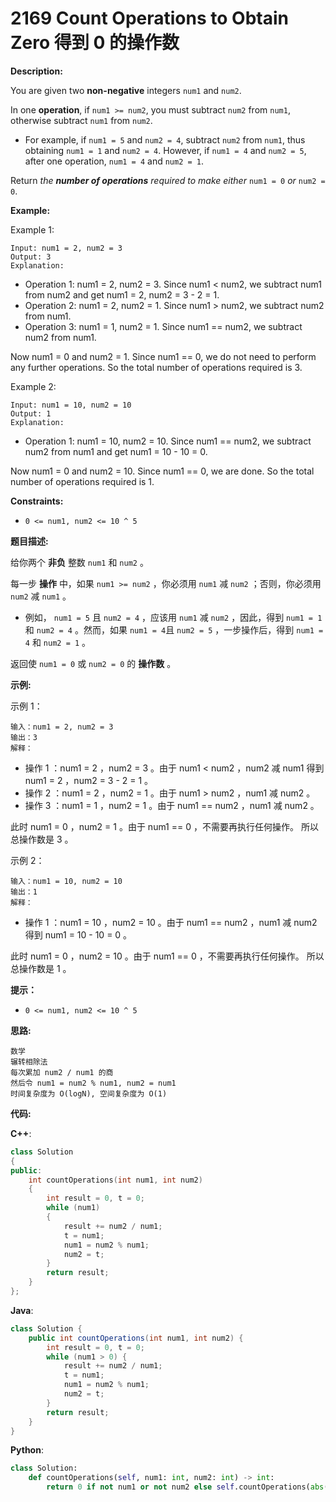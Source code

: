 # 2169 Count Operations to Obtain Zero 得到 0 的操作数

__Description:__

You are given two __non-negative__ integers `num1` and `num2`.

In one __operation__, if `num1 >= num2`, you must subtract `num2` from `num1`, otherwise subtract `num1` from `num2`.

- For example, if `num1 = 5` and `num2 = 4`, subtract `num2` from `num1`, thus obtaining `num1 = 1` and `num2 = 4`. However, if `num1 = 4` and `num2 = 5`, after one operation, `num1 = 4` and `num2 = 1`.

Return _the __number of operations__ required to make either_ `num1 = 0` _or_ `num2 = 0`.

__Example:__

Example 1:

```text
Input: num1 = 2, num2 = 3
Output: 3
Explanation: 
```

- Operation 1: num1 = 2, num2 = 3. Since num1 < num2, we subtract num1 from num2 and get num1 = 2, num2 = 3 - 2 = 1.
- Operation 2: num1 = 2, num2 = 1. Since num1 > num2, we subtract num2 from num1.
- Operation 3: num1 = 1, num2 = 1. Since num1 == num2, we subtract num2 from num1.

Now num1 = 0 and num2 = 1. Since num1 == 0, we do not need to perform any further operations.
So the total number of operations required is 3.

Example 2:

```text
Input: num1 = 10, num2 = 10
Output: 1
Explanation: 
```

- Operation 1: num1 = 10, num2 = 10. Since num1 == num2, we subtract num2 from num1 and get num1 = 10 - 10 = 0.

Now num1 = 0 and num2 = 10. Since num1 == 0, we are done.
So the total number of operations required is 1.

__Constraints:__

- `0 <= num1, num2 <= 10 ^ 5`

__题目描述:__

给你两个 __非负__ 整数 `num1` 和 `num2` 。

每一步 __操作__ 中，如果 `num1 >= num2` ，你必须用 `num1` 减 `num2` ；否则，你必须用 `num2` 减 `num1` 。

- 例如， `num1 = 5` 且 `num2 = 4` ，应该用 `num1` 减 `num2` ，因此，得到 `num1 = 1` 和 `num2 = 4` 。然而，如果 `num1 = 4`且 `num2 = 5` ，一步操作后，得到 `num1 = 4` 和 `num2 = 1` 。

返回使 `num1 = 0` 或 `num2 = 0` 的 __操作数__ 。

__示例:__

示例 1：

```text
输入：num1 = 2, num2 = 3
输出：3
解释：
```

- 操作 1 ：num1 = 2 ，num2 = 3 。由于 num1 < num2 ，num2 减 num1 得到 num1 = 2 ，num2 = 3 - 2 = 1 。
- 操作 2 ：num1 = 2 ，num2 = 1 。由于 num1 > num2 ，num1 减 num2 。
- 操作 3 ：num1 = 1 ，num2 = 1 。由于 num1 == num2 ，num1 减 num2 。

此时 num1 = 0 ，num2 = 1 。由于 num1 == 0 ，不需要再执行任何操作。
所以总操作数是 3 。

示例 2：

```text
输入：num1 = 10, num2 = 10
输出：1
解释：
```

- 操作 1 ：num1 = 10 ，num2 = 10 。由于 num1 == num2 ，num1 减 num2 得到 num1 = 10 - 10 = 0 。

此时 num1 = 0 ，num2 = 10 。由于 num1 == 0 ，不需要再执行任何操作。
所以总操作数是 1 。

__提示：__

- `0 <= num1, num2 <= 10 ^ 5`

__思路:__

```text
数学
辗转相除法
每次累加 num2 / num1 的商
然后令 num1 = num2 % num1, num2 = num1
时间复杂度为 O(logN), 空间复杂度为 O(1)
```

__代码:__

__C++__:

```C++
class Solution 
{
public:
    int countOperations(int num1, int num2) 
    {
        int result = 0, t = 0;
        while (num1) 
        {
            result += num2 / num1;
            t = num1;
            num1 = num2 % num1;
            num2 = t;
        }
        return result;
    }
};
```

__Java__:

```Java
class Solution {
    public int countOperations(int num1, int num2) {
        int result = 0, t = 0;
        while (num1 > 0) {
            result += num2 / num1;
            t = num1;
            num1 = num2 % num1;
            num2 = t;
        }
        return result;
    }
}
```

__Python__:

```Python
class Solution:
    def countOperations(self, num1: int, num2: int) -> int:
        return 0 if not num1 or not num2 else self.countOperations(abs(num1 - num2), min(num1, num2)) + 1
```
